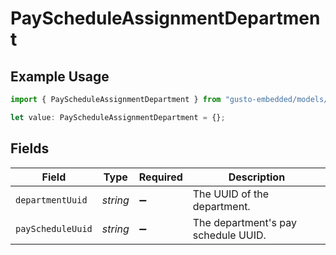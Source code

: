 # PayScheduleAssignmentDepartment

## Example Usage

```typescript
import { PayScheduleAssignmentDepartment } from "gusto-embedded/models/components";

let value: PayScheduleAssignmentDepartment = {};
```

## Fields

| Field                               | Type                                | Required                            | Description                         |
| ----------------------------------- | ----------------------------------- | ----------------------------------- | ----------------------------------- |
| `departmentUuid`                    | *string*                            | :heavy_minus_sign:                  | The UUID of the department.         |
| `payScheduleUuid`                   | *string*                            | :heavy_minus_sign:                  | The department's pay schedule UUID. |
